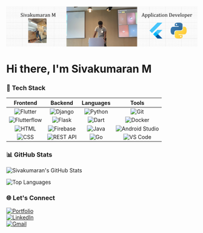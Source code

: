 ![Banner](https://raw.githubusercontent.com/msk1523/msk1523/main/banner.png)

# Hi there, I'm **Sivakumaran M**
 
### 🔧 **Tech Stack**

| **Frontend**               | **Backend**                | **Languages**                | **Tools**                   |
|:---------------------------:|:--------------------------:|:----------------------------:|:---------------------------:|
| ![Flutter](https://img.shields.io/badge/Flutter-%2302569B.svg?style=flat-square&logo=flutter&logoColor=white) | ![Django](https://img.shields.io/badge/Django-%23092E20.svg?style=flat-square&logo=django&logoColor=white) | ![Python](https://img.shields.io/badge/Python-%2314354C.svg?style=flat-square&logo=python&logoColor=white) | ![Git](https://img.shields.io/badge/Git-%23F05032.svg?style=flat-square&logo=git&logoColor=white) |
| ![Flutterflow](https://img.shields.io/badge/Flutterflow-%23009F00.svg?style=flat-square&logo=flutter&logoColor=white) | ![Flask](https://img.shields.io/badge/Flask-%23000000.svg?style=flat-square&logo=flask&logoColor=white) | ![Dart](https://img.shields.io/badge/Dart-0175C2?style=flat-square&logo=dart&logoColor=white) | ![Docker](https://img.shields.io/badge/Docker-%232496ED.svg?style=flat-square&logo=docker&logoColor=white) |
| ![HTML](https://img.shields.io/badge/HTML-%23E34F26.svg?style=flat-square&logo=html5&logoColor=white) | ![Firebase](https://img.shields.io/badge/Firebase-%23FFCA28.svg?style=flat-square&logo=firebase&logoColor=black) | ![Java](https://img.shields.io/badge/Java-%23ED8B00.svg?style=flat-square&logo=java&logoColor=white) | ![Android Studio](https://img.shields.io/badge/Android%20Studio-%233DDC84.svg?style=flat-square&logo=android-studio&logoColor=white) |
| ![CSS](https://img.shields.io/badge/CSS-%23239120.svg?style=flat-square&logo=css3&logoColor=white) | ![REST API](https://img.shields.io/badge/REST-API-blue?style=flat-square&logo=rest&logoColor=white) | ![Go](https://img.shields.io/badge/Go-%2300ADD8.svg?style=flat-square&logo=go&logoColor=white) | ![VS Code](https://img.shields.io/badge/VS%20Code-%23007ACC.svg?style=flat-square&logo=visual-studio-code&logoColor=white) |

### 📊 **GitHub Stats**

![Sivakumaran's GitHub Stats](https://github-readme-stats.vercel.app/api?username=msk1523&show_icons=true&bg_color=30,000000,4B0082&title_color=ffffff&text_color=ffffff&icon_color=8A2BE2)

![Top Languages](https://github-readme-stats.vercel.app/api/top-langs/?username=msk1523&layout=compact&bg_color=30,000000,4B0082&title_color=ffffff&text_color=ffffff)

### 🌐 Let's Connect
[![Portfolio](https://img.shields.io/badge/Portfolio-%23000000.svg?style=for-the-badge&logo=internet-explorer&logoColor=white)](https://sivakumaran-portfolio.flutterflow.app/)  
[![LinkedIn](https://img.shields.io/badge/LinkedIn-%230077B5.svg?style=for-the-badge&logo=linkedin&logoColor=white)](https://www.linkedin.com/in/siva-kumaran-manivaannan-012a7724a/)  
[![Gmail](https://img.shields.io/badge/Gmail-red?style=for-the-badge&logo=gmail&logoColor=white)](mailto:mskmss1516@gmail.com)  


